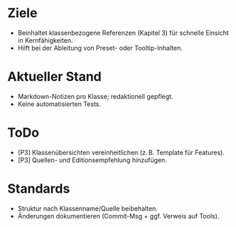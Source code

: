 # Ziele
- Beinhaltet klassenbezogene Referenzen (Kapitel 3) für schnelle Einsicht in Kernfähigkeiten.
- Hilft bei der Ableitung von Preset- oder Tooltip-Inhalten.

# Aktueller Stand
- Markdown-Notizen pro Klasse; redaktionell gepflegt.
- Keine automatisierten Tests.

# ToDo
- [P3] Klassenübersichten vereinheitlichen (z. B. Template für Features).
- [P3] Quellen- und Editionsempfehlung hinzufügen.

# Standards
- Struktur nach Klassenname/Quelle beibehalten.
- Änderungen dokumentieren (Commit-Msg + ggf. Verweis auf Tools).

